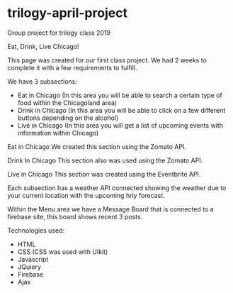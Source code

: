 # trilogy-april-project
Group project for trilogy class 2019

Eat, Drink, Live Chicago!

This page was created for our first class project. We had 2 weeks to complete it with a few requirements to fulfill.

We have 3 subsections:
- Eat in Chicago (In this area you will be able to search a certain type of food within the Chicagoland area)
- Drink in Chicago (In this area you will be able to click on a few different buttons depending on the alcohol)
- Live in Chicago (In this area you will get a list of upcoming events with information within Chicago)

Eat in Chicago
We created this section using the Zomato API.

Drink In Chicago
This section also was used using the Zomato API.

Live in Chicago
This section was created using the Eventbrite API.

Each subsection has a weather API connected showing the weather due to your current location with the upcoming hrly forecast.

Within the Menu area we have a Message Board that is connected to a firebase site, this board shows recent 3 posts.


Technologies used:
- HTML
- CSS (CSS was used with UIkit)
- Javascript
- JQuiery
- Firebase
- Ajax
